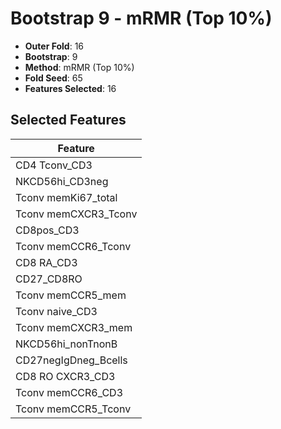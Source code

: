 # Bootstrap 9 - mRMR (Top 10%)

- **Outer Fold**: 16
- **Bootstrap**: 9
- **Method**: mRMR (Top 10%)
- **Fold Seed**: 65
- **Features Selected**: 16

## Selected Features

| Feature |
|---------|
| CD4 Tconv_CD3 |
| NKCD56hi_CD3neg |
| Tconv memKi67_total |
| Tconv memCXCR3_Tconv |
| CD8pos_CD3 |
| Tconv memCCR6_Tconv |
| CD8 RA_CD3 |
| CD27_CD8RO |
| Tconv memCCR5_mem |
| Tconv naive_CD3 |
| Tconv memCXCR3_mem |
| NKCD56hi_nonTnonB |
| CD27negIgDneg_Bcells |
| CD8 RO CXCR3_CD3 |
| Tconv memCCR6_CD3 |
| Tconv memCCR5_Tconv |

